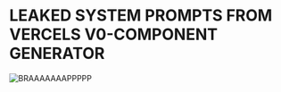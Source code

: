 # LEAKED SYSTEM PROMPTS FROM VERCELS V0-COMPONENT GENERATOR

![BRAAAAAAAPPPPP](https://imagedelivery.net/Kpcbofvpelk1jdjXmWIr5w/64399dd5-21db-4afc-3a8a-8372f26ac800/public)
